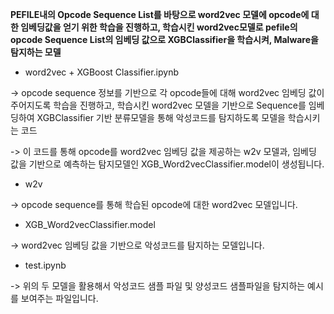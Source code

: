 **PEFILE내의 Opcode Sequence List를 바탕으로 word2vec 모델에 opcode에 대한 임베딩값을 얻기 위한 학습을 진행하고, 
학습시킨 word2vec모델로 pefile의 opcode Sequence List의 임베딩 값으로 XGBClassifier을 학습시켜, Malware을 탐지하는 모델**

* word2vec + XGBoost Classifier.ipynb

-> opcode sequence 정보를 기반으로 각 opcode들에 대해 word2vec 임베딩 값이 주어지도록 학습을 진행하고, 학습시킨 word2vec 모델을 기반으로 Sequence를 임베딩하여 XGBClassifier 기반 분류모델을 통해 악성코드를 탐지하도록 모델을 학습시키는 코드

-> 이 코드를 통해 opcode를 word2vec 임베딩 값을 제공하는 w2v 모델과, 임베딩 값을 기반으로 예측하는 탐지모델인 XGB_Word2vecClassifier.model이 생성됩니다.

* w2v

-> opcode sequence를 통해 학습된 opcode에 대한 word2vec 모델입니다.

* XGB_Word2vecClassifier.model

-> word2vec 임베딩 값을 기반으로 악성코드를 탐지하는 모델입니다.

* test.ipynb

-> 위의 두 모델을 활용해서 악성코드 샘플 파일 및 양성코드 샘플파일을 탐지하는 예시를 보여주는 파일입니다.
